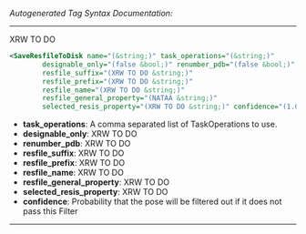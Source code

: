 <!-- THIS IS AN AUTOGENERATED FILE: Don't edit it directly, instead change the schema definition in the code itself. -->

_Autogenerated Tag Syntax Documentation:_

---
XRW TO DO

```xml
<SaveResfileToDisk name="(&string;)" task_operations="(&string;)"
        designable_only="(false &bool;)" renumber_pdb="(false &bool;)"
        resfile_suffix="(XRW TO DO &string;)"
        resfile_prefix="(XRW TO DO &string;)"
        resfile_name="(XRW TO DO &string;)"
        resfile_general_property="(NATAA &string;)"
        selected_resis_property="(XRW TO DO &string;)" confidence="(1.0 &real;)" />
```

-   **task_operations**: A comma separated list of TaskOperations to use.
-   **designable_only**: XRW TO DO
-   **renumber_pdb**: XRW TO DO
-   **resfile_suffix**: XRW TO DO
-   **resfile_prefix**: XRW TO DO
-   **resfile_name**: XRW TO DO
-   **resfile_general_property**: XRW TO DO
-   **selected_resis_property**: XRW TO DO
-   **confidence**: Probability that the pose will be filtered out if it does not pass this Filter

---
